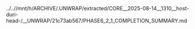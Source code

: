../..//mnt/h/ARCHIVE/.UNWRAP/extracted/CORE__2025-08-14__1310__host-duri-head-/__UNWRAP/21c73ab567/PHASE6_2_1_COMPLETION_SUMMARY.md